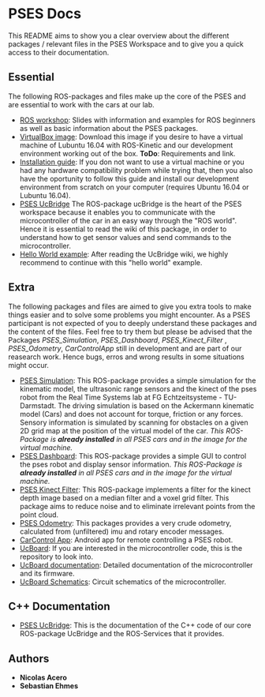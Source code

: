 # PSES Docs

This README aims to show you a clear overview about the different packages / relevant files in the PSES Workspace and to give you a quick access to their documentation.

## Essential
The following ROS-packages and files make up the core of the PSES and are essential to work with the cars at our lab. 
 * [ROS workshop](https://github.com/tud-pses/pses_docs/blob/master/PSES%20Einf%C3%BChrung%20ROS.pdf): Slides with information and examples for ROS beginners as well as basic information about the PSES packages.
 * [VirtualBox image](todo): Download this image if you desire to have a virtual machine of Lubuntu 16.04 with ROS-Kinetic and our development environment working out of the box. **ToDo**: Requirements and link. 
 * [Installation guide](https://github.com/tud-pses/pses_docs/tree/master/installation-scripts): If you don not want to use a virtual machine or you had any hardware compatibility problem while trying that, then you also have the oportunity to follow this guide and install our development environment from scratch on your computer (requires Ubuntu 16.04 or Lubuntu 16.04).
 * [PSES UcBridge](https://github.com/tud-pses/pses_ucbridge/wiki) The ROS-package ucBridge is the heart of the PSES workspace because it enables you to communicate with the microcontroller of the car in an easy way through the "ROS world". Hence it is essential to read the wiki of this package, in order to understand how to get sensor values and send commands to the microcontroller.
 * [Hello World example](https://github.com/tud-pses/pses_helloworld): After reading the UcBridge wiki, we highly recommend to continue with this "hello world" example.

## Extra
The following packages and files are aimed to give you extra tools to make things easier and to solve some problems you might encounter. As a PSES participant is not expected of you to deeply understand these packages and the content of the files. Feel free to try them but please be advised that the Packages _PSES_Simulation_, _PSES_Dashboard_, _PSES_Kinect_Filter_ , _PSES_Odometry_, _CarControlApp_ still in development and are part of our reasearch work. Hence bugs, erros and wrong results in some situations might occur.      
  * [PSES Simulation](https://github.com/tud-pses/pses_simulation/wiki): This ROS-package provides a simple simulation for the kinematic model, the ultrasonic range sensors and the kinect of the pses robot from the Real Time Systems lab at FG Echtzeitsysteme - TU-Darmstadt. The driving simulation is based on the Ackermann kinematic model (Cars) and does not account for torque, friction or any forces. Sensory information is simulated by scanning for obstacles on a given 2D grid map at the position of the virtual model of the car. _This ROS-Package is **already installed** in all PSES cars and in the image for the virtual machine._ 
  * [PSES Dashboard](https://github.com/tud-pses/pses_dashboard/wiki): This ROS-package provides a simple GUI to control the pses robot and display sensor information. _This ROS-Package is **already installed** in all PSES cars and in the image for the virtual machine._  
  * [PSES Kinect Filter](https://github.com/tud-pses/pses_kinect_filter): This ROS-package implements a filter for the kinect depth image based on a median filter and a voxel grid filter. This package aims to reduce noise and to eliminate irrelevant points from the point cloud.
  * [PSES Odometry](https://github.com/tud-pses/pses_odometry): This packages provides a very crude odometry, calculated from (unfiltered) imu and rotary encoder messages.
  * [CarControl App](https://github.com/tud-pses/CarControl-App/wiki): Android app for remote controlling a PSES robot.
  * [UcBoard](https://github.com/tud-pses/ucboard): If you are interested in the microcontroller code, this is the repository to look into.
  * [UcBoard documentation](https://github.com/tud-pses/ucboard/blob/master/ucboard.pdf): Detailed documentation of the microcontroller and its firmware.
  * [UcBoard Schematics](https://github.com/tud-pses/ucboard/blob/master/ucboard_schematic.pdf): Circuit schematics of the microcontroller.

## C++ Documentation
  * [PSES UcBridge](https://tud-pses.github.io/pses_ucbridge/): This is the documentation of the C++ code of our core ROS-package UcBridge and the ROS-Services that it provides.

## Authors

* **Nicolas Acero**
* **Sebastian Ehmes** 

